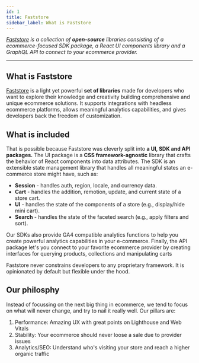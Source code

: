```yaml
---
id: 1
title: Faststore
sidebar_label: What is Faststore
---
```


*[Faststore](https://github.com/vtex/faststore) is a  collection of **open-source** libraries consisting of a ecommerce-focused SDK package, a React UI components library and a GraphQL API to connect to your ecommerce provider.*

---

## What is Faststore 

[Faststore](https://github.com/vtex/faststore) is a light yet powerful **set of libraries** made for developers who want to explore their knowledge and creativity building comprehensive and unique ecommerce solutions. It supports integrations with headless ecommerce platforms, allows meaningful analytics capabilities, and gives developers back the freedom of customization.

## What is included

That is possible because Faststore was cleverly split into **a UI, SDK and API packages.** The UI package is a **CSS framework-agnostic** library that crafts the behavior of React components into data attributes. The SDK is an extensible state management library that handles all meaningful states an e-commerce store might have, such as:
- **Session** - handles auth, region, locale, and currency data.
- **Cart** - handles the addition, remotion, update, and current state of a store cart.
- **UI** - handles the state of the components of a store (e.g., display/hide mini cart).
- **Search** - handles the state of the faceted search (e.g., apply filters and sort).

Our SDKs also provide GA4 compatible analytics functions to help you create powerful analytics capabilities in your e-commerce. 
Finally, the API package let's you connect to your favorite ecommerce provider by creating interfaces for querying products, collections and manipulating carts

Faststore never constrains developers to any proprietary framework. It is opinionated by default but flexible under the hood.

## Our philosphy

Instead of focussing on the next big thing in ecommerce, we tend to focus on what will never change, and try to nail it really well. Our pillars are:
1. Performance: Amazing UX with great points on Lighthouse and Web Vitals
2. Stability: Your ecommerce should never loose a sale due to provider issues
3. Analytics/SEO: Understand who's visiting your store and reach a higher organic traffic
